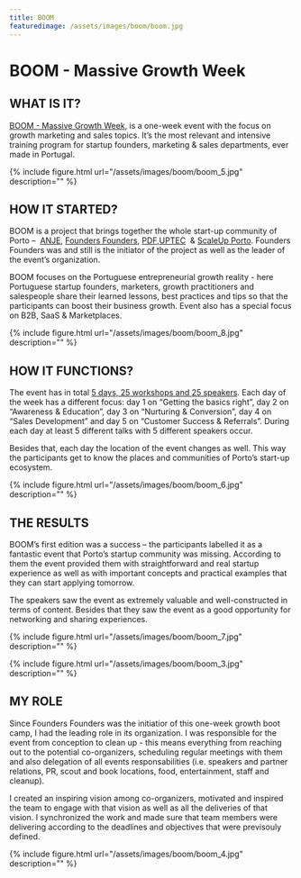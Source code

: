 ```yaml
---
title: BOOM
featuredimage: /assets/images/boom/boom.jpg
---
```

# BOOM - Massive Growth Week

## WHAT IS IT?

[BOOM - Massive Growth Week](http://www.theboomweek.com/), is a one-week event with the focus on growth marketing and sales topics. It’s the most relevant and intensive training program for startup founders, marketing & sales departments, ever made in Portugal. 

{% include figure.html url="/assets/images/boom/boom_5.jpg" description="" %}

## HOW IT STARTED?

BOOM is a project that brings together the whole start-up community of Porto –  [ANJE](http://www.anje.pt/), [Founders Founders](www.founders-founders.com), [PDF](https://www.pdf.ipp.pt/),[UPTEC](https://uptec.up.pt/)  & [ScaleUp Porto](scaleupporto.pt/). Founders Founders was and still is the initiator of the project as well as the leader of the event’s organization.

BOOM focuses on the Portuguese entrepreneurial growth reality - here Portuguese startup founders, marketers, growth practitioners and salespeople share their learned lessons, best practices and tips so that the participants can boost their business growth. Event also has a special focus on B2B, SaaS & Marketplaces.



{% include figure.html url="/assets/images/boom/boom_8.jpg" description="" %}



## HOW IT FUNCTIONS?

The event has in total [5 days, 25 workshops and 25 speakers](http://www.theboomweek.com/#schedule). Each day of the week has a  different focus:  day 1 on “Getting the basics right”, day 2 on “Awareness & Education”, day 3 on “Nurturing & Conversion”, day 4 on “Sales Development” and day 5 on “Customer Success & Referrals”. During each day at least 5 different talks with 5 different speakers occur.

Besides that, each day the location of the event changes as well. This way the participants get to know the places and communities of Porto’s start-up ecosystem. 

{% include figure.html url="/assets/images/boom/boom_6.jpg" description="" %}

## THE RESULTS

BOOM’s first edition was a success – the participants labelled it as a fantastic event that Porto’s startup community was missing. According to them the event provided them with straightforward and real startup experience as well as with important concepts and practical examples that they can start applying tomorrow. 

The speakers saw the event as extremely valuable and well-constructed in terms of content. Besides that they saw the event as a good opportunity for networking and sharing experiences.

{% include figure.html url="/assets/images/boom/boom_7.jpg" description="" %}


{% include figure.html url="/assets/images/boom/boom_3.jpg" description="" %}

## MY ROLE

Since Founders Founders was the initiatior of this one-week growth boot camp, I had the leading role in its organization. I was responsible for the event from conception to clean up - this means everything from reaching out to the potential co-organizers, scheduling regular meetings with them and also delegation of all events responsabilities (i.e. speakers and partner relations, PR, scout and book locations, food, entertainment, staff and cleanup). 

I created an inspiring vision among co-organizers, motivated and inspired the team to engage with that vision
as well as all the deliveries of that vision. I synchronized the work and made sure that team members were delivering according to the deadlines and objectives that were previsouly defined.

{% include figure.html url="/assets/images/boom/boom_4.jpg" description="" %}
